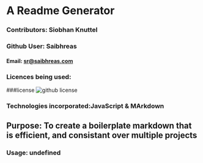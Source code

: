 # A Readme Generator

  ### Contributors: Siobhan Knuttel  
  ### Github User: Saibhreas  
  #### Email: sr@saibhreas.com  
  
  ### Licences being used:
  ###license ![github license](https://img.shields.io/badge/license-MIT-brightgreen.svg) 
  
  ### Technologies incorporated:JavaScript & MArkdown
     
  
  
  
  ## Purpose: To create a boilerplate markdown that is efficient, and consistant over multiple projects
  
  ### Usage:  undefined
  